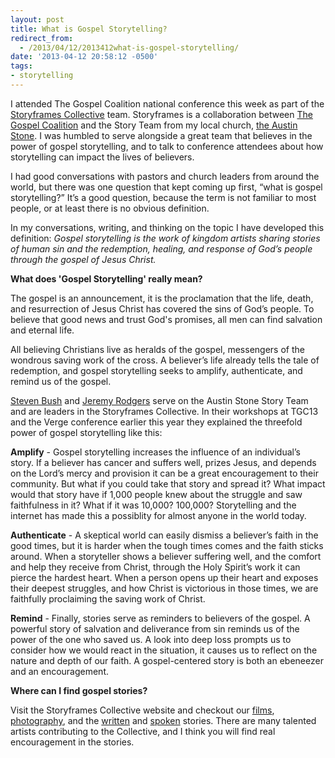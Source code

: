 ```yaml
---
layout: post
title: What is Gospel Storytelling?
redirect_from:
  - /2013/04/12/2013412what-is-gospel-storytelling/
date: '2013-04-12 20:58:12 -0500'
tags:
- storytelling
---
```

<p>I attended The Gospel Coalition national conference this week as part of the <a href="http://storyframes.org/" target="_blank">Storyframes Collective</a> team. Storyframes is a collaboration between <a href="http://thegospelcoalition.org/">The Gospel Coalition</a> and the Story Team from my local church, <a href="http://austinstone.org/">the Austin Stone</a>. I was humbled to serve alongside a great team that believes in the power of gospel storytelling, and to talk to conference attendees about how storytelling can impact the lives of believers.</p>
<p class="p1">I had good conversations with pastors and church leaders from around the world, but there was one question that kept coming up first, “what is gospel storytelling?” It’s a good question, because the term is not familiar to most people, or at least there is no obvious definition.</p>
<p class="p1">In my conversations, writing, and thinking on the topic I have developed this definition: <em>Gospel storytelling is the work of kingdom artists sharing stories of human sin and the redemption, healing, and response of God’s people through the gospel of Jesus Christ.</em></p>
<p class="p1"><strong>What does 'Gospel Storytelling' really mean?</strong></p>
<p class="p1">The gospel is an announcement, it is the proclamation that the life, death, and resurrection of Jesus Christ has covered the sins of God’s people. To believe that good news and trust God's promises, all men can find salvation and eternal life.</p>
<p class="p1">All believing Christians live as heralds of the gospel, messengers of the wondrous saving work of the cross. A believer’s life already tells the tale of redemption, and gospel storytelling seeks to amplify, authenticate, and remind us of the gospel.</p>
<p class="p1"><a href="https://twitter.com/stevenbush">Steven Bush</a> and <a href="https://twitter.com/jeremy_rodgers">Jeremy Rodgers</a> serve on the Austin Stone Story Team and are leaders in the Storyframes Collective. In their workshops at TGC13 and the Verge conference earlier this year they explained the threefold power of gospel storytelling like this:</p>
<p class="p1"><strong>Amplify</strong> - Gospel storytelling increases the influence of an individual’s story. If a believer has cancer and suffers well, prizes Jesus, and depends on the Lord’s mercy and provision it can be a great encouragement to their community. But what if you could take that story and spread it? What impact would that story have if 1,000 people knew about the struggle and saw faithfulness in it? What if it was 10,000? 100,000? Storytelling and the internet has made this a possiblity for almost anyone in the world today.</p>
<p class="p1"><strong>Authenticate</strong> - A skeptical world can easily dismiss a believer’s faith in the good times, but it is harder when the tough times comes and the faith sticks around. When a storyteller shows a believer suffering well, and the comfort and help they receive from Christ, through the Holy Spirit’s work it can pierce the hardest heart. When a person opens up their heart and exposes their deepest struggles, and how Christ is victorious in those times, we are faithfully proclaiming the saving work of Christ.</p>
<p class="p1"><strong>Remind</strong> - Finally, stories serve as reminders to believers of the gospel. A powerful story of salvation and deliverance from sin reminds us of the power of the one who saved us. A look into deep loss prompts us to consider how we would react in the situation, it causes us to reflect on the nature and depth of our faith. A gospel-centered story is both an ebeneezer and an encouragement.</p>
<p class="p1"><strong>Where can I find gospel stories?</strong></p>
<p class="p1">Visit the Storyframes Collective website and checkout our <a href="http://storyframes.org/category/portfolio/films/">films</a>, <a href="http://storyframes.org/category/portfolio/photo/">photography</a>, and the <a href="http://storyframes.org/category/portfolio/written/">written</a> and <a href="http://storyframes.org/category/portfolio/spoken/">spoken</a> stories. There are many talented artists contributing to the Collective, and I think you will find real encouragement in the stories.</p>
